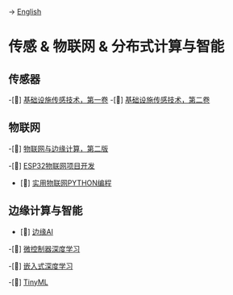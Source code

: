 -> [English](/SKILLSETS/IOT/iot.md)

# 传感 & 物联网 & 分布式计算与智能
## 传感器
-[📗] [基础设施传感技术，第一卷](https://learning.oreilly.com/api/v1/continue/9780857094322/) 
-[📗] [基础设施传感技术，第二卷](https://learning.oreilly.com/library/view/-/9781782422426/)

## 物联网
-[📗] [物联网与边缘计算，第二版](https://learning.oreilly.com/library/view/iot-and-edge/9781839214806/) 

-[📗] [ESP32物联网项目开发](https://learning.oreilly.com/library/view/developing-iot-projects/9781838641160/)

- [📗] [实用物联网PYTHON编程](https://learning.oreilly.com/library/view/practical-python-programming/9781838982461/)

## 边缘计算与智能
- [📗] [边缘AI](https://learning.oreilly.com/library/view/ai-at-the/9781098120191/)

-[📗] [微控制器深度学习](https://www.google.com.sg/books/edition/Deep_Learning_on_Microcontrollers/eL65EAAAQBAJ?hl=en&gbpv=0)

-[📗] [嵌入式深度学习](https://link.springer.com/book/10.1007/978-3-319-99223-5)

-[📗] [TinyML](https://learning.oreilly.com/library/view/tinyml/9781492052036/)